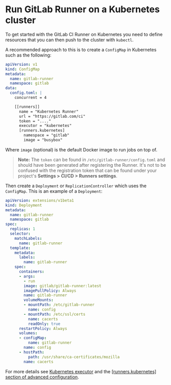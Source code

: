 # Run GitLab Runner on a Kubernetes cluster

To get started with the GitLab CI Runner on Kubernetes you need to define
resources that you can then push to the cluster with `kubectl`.

A recommended approach to this is to create a `ConfigMap` in Kubernetes such as
the following:

```yaml
apiVersion: v1
kind: ConfigMap
metadata:
  name: gitlab-runner
  namespace: gitlab
data:
  config.toml: |
    concurrent = 4

    [[runners]]
      name = "Kubernetes Runner"
      url = "https://gitlab.com/ci"
      token = "...."
      executor = "kubernetes"
      [runners.kubernetes]
        namespace = "gitlab"
        image = "busybox"
```

Where `image` (optional) is the default Docker image to run jobs on top of.

>**Note:**
The `token` can be found in `/etc/gitlab-runner/config.toml` and should
have been generated after registering the Runner. It's not to be confused
with the registration token that can be found under your project's
**Settings > CI/CD > Runners settings**.



Then create a `Deployment` or `ReplicationController` which uses the `ConfigMap`.
This is an example of a `Deployment`:

```yaml
apiVersion: extensions/v1beta1
kind: Deployment
metadata:
  name: gitlab-runner
  namespace: gitlab
spec:
  replicas: 1
  selector:
    matchLabels:
      name: gitlab-runner
  template:
    metadata:
      labels:
        name: gitlab-runner
    spec:
      containers:
      - args:
        - run
        image: gitlab/gitlab-runner:latest
        imagePullPolicy: Always
        name: gitlab-runner
        volumeMounts:
        - mountPath: /etc/gitlab-runner
          name: config
        - mountPath: /etc/ssl/certs
          name: cacerts
          readOnly: true
      restartPolicy: Always
      volumes:
      - configMap:
          name: gitlab-runner
        name: config
      - hostPath:
          path: /usr/share/ca-certificates/mozilla
        name: cacerts
```

For more details see [Kubernetes executor](../executors/kubernetes.md)
and the [[runners.kubernetes] section of advanced configuration](../configuration/advanced-configuration.md#the-runners-kubernetes-section).